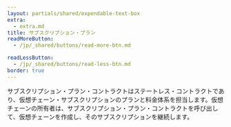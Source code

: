 ```yaml
---
layout: partials/shared/expendable-text-box
extra:
  - extra.md
title: サブスクリプション・プラン
readMoreButton:
  - /jp/_shared/buttons/read-more-btn.md

readLessButton:
  - /jp/_shared/buttons/read-less-btn.md
border: true
---
```


サブスクリプション・プラン・コントラクトはステートレス・コントラクトであり、仮想チェーン・サブスクリプションのプランと料金体系を担当します。仮想チェーンの所有者は、サブスクリプション・プラン・コントラクトを呼び出して、仮想チェーンを作成し、そのサブスクリプションを継続します。

